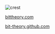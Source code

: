 
![crest](https://secure.gravatar.com/avatar/aa8ea677b07f626479fd280049b0e19f?s=75) 

[bittheory.com](http://www.bittheory.com/)

[bit-theory.github.com](http://bit-theory.github.com/)

